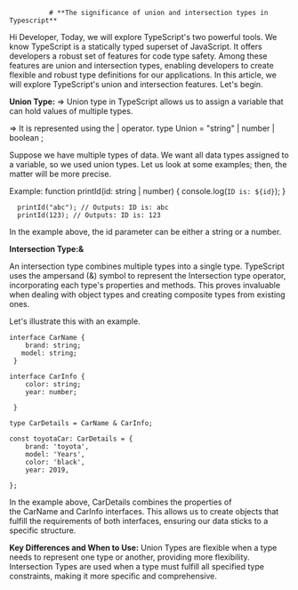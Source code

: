               # **The significance of union and intersection types in Typescript**

Hi Developer, Today, we will explore TypeScript's two powerful tools. We know TypeScript is a statically typed superset of JavaScript. It offers developers a robust set of features for code type safety. Among these features are union and intersection types, enabling developers to create flexible and robust type definitions for our applications. In this article, we will explore TypeScript's union and intersection features. Let's begin.

**Union Type:**
 => Union type in TypeScript allows us to assign a variable that can hold values of multiple types.

=> It is represented using the | operator.
    type Union = "string" | number | boolean ;

Suppose we have multiple types of data. We want all data types assigned to a variable, so we used union types.
Let us look at some examples; then, the matter will be more precise.
 
Example: 
     function printId(id: string | number) {
         console.log(`ID is: ${id}`);
      }

      printId("abc"); // Outputs: ID is: abc
      printId(123); // Outputs: ID is: 123

 In the example above, the id parameter can be either a string or a number.

**Intersection Type:&**

An intersection type combines multiple types into a single type.
TypeScript uses the ampersand (&) symbol to represent the Intersection type operator, incorporating each type's properties and methods. This proves invaluable when dealing with object types and creating composite types from existing ones.

Let's illustrate this with an example.

    interface CarName {
        brand: string;
       model: string;
     }

    interface CarInfo {
        color: string;
        year: number;
        
     }

    type CarDetails = CarName & CarInfo;

    const toyotaCar: CarDetails = {
        brand: 'toyota',
        model: 'Years',
        color: 'black',
        year: 2019,
 
    };

In the example above, CarDetails combines the properties of the CarName and CarInfo interfaces. This allows us to create objects that fulfill the requirements of both interfaces, ensuring our data sticks to a specific structure.

**Key Differences and When to Use:**
Union Types are flexible when a type needs to represent one type or another, providing more flexibility.
Intersection Types are used when a type must fulfill all specified type constraints, making it more specific and comprehensive.